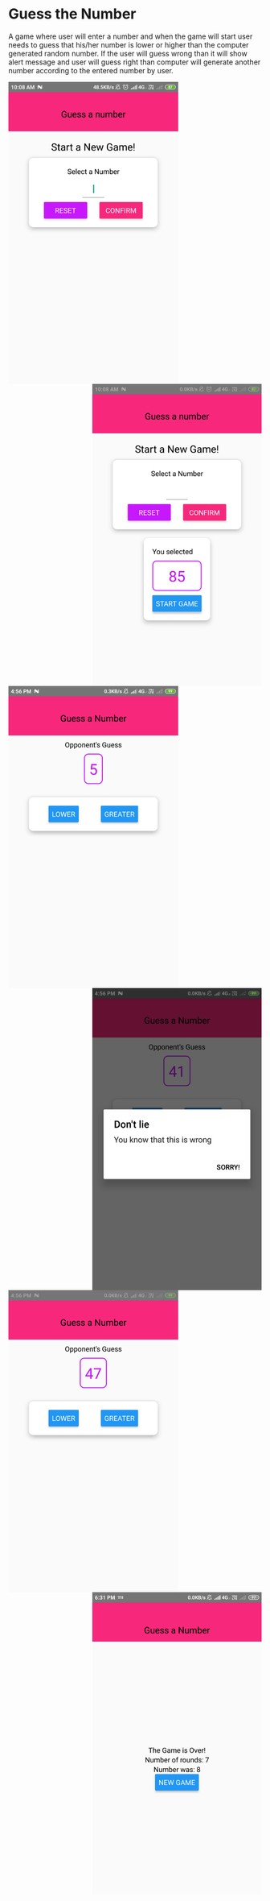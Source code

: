 # Guess the Number

A game where user will enter a number and when the game will start user needs to guess that his/her number is lower or higher than the computer generated random number.
If the user will guess wrong than it will show alert message and user will guess right than computer will generate another number according to the entered number by user. 

<img align="left" src="guess.png" height="600"> <img align="right" src="num.png" height="600">
<img align="left" src="greater.png" height="600"> <img align="right" src="lower.png" height="600"><img align="left" src="alert.png" height="600">
 <img align="right" src="over.png" height="600">

